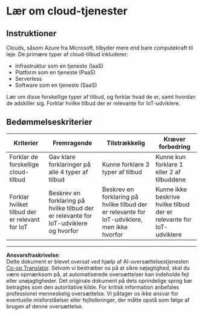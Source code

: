 <!--
CO_OP_TRANSLATOR_METADATA:
{
  "original_hash": "bfd35499bd68d7d740242bfea784bbeb",
  "translation_date": "2025-08-27T22:44:33+00:00",
  "source_file": "2-farm/lessons/4-migrate-your-plant-to-the-cloud/assignment.md",
  "language_code": "da"
}
-->
# Lær om cloud-tjenester

## Instruktioner

Clouds, såsom Azure fra Microsoft, tilbyder mere end bare computekraft til leje. De primære typer af cloud-tilbud inkluderer:

* Infrastruktur som en tjeneste (IaaS)
* Platform som en tjeneste (PaaS)
* Serverless
* Software som en tjeneste (SaaS)

Lær om disse forskellige typer af tilbud, og forklar hvad de er, samt hvordan de adskiller sig. Forklar hvilke tilbud der er relevante for IoT-udviklere.

## Bedømmelseskriterier

| Kriterier | Fremragende | Tilstrækkelig | Kræver forbedring |
| --------- | ----------- | ------------- | ----------------- |
| Forklar de forskellige cloud-tilbud | Gav klare forklaringer på alle 4 typer af tilbud | Kunne forklare 3 typer af tilbud | Kunne kun forklare 1 eller 2 af tilbuddene |
| Forklar hvilket tilbud der er relevant for IoT | Beskrev en forklaring på hvilke tilbud der er relevante for IoT-udviklere og hvorfor | Beskrev en forklaring på hvilke tilbud der er relevante for IoT-udviklere, men ikke hvorfor | Kunne ikke beskrive hvilke tilbud der er relevante for IoT-udviklere |

---

**Ansvarsfraskrivelse**:  
Dette dokument er blevet oversat ved hjælp af AI-oversættelsestjenesten [Co-op Translator](https://github.com/Azure/co-op-translator). Selvom vi bestræber os på at sikre nøjagtighed, skal du være opmærksom på, at automatiserede oversættelser kan indeholde fejl eller unøjagtigheder. Det originale dokument på dets oprindelige sprog bør betragtes som den autoritative kilde. For kritisk information anbefales professionel menneskelig oversættelse. Vi påtager os ikke ansvar for eventuelle misforståelser eller fejltolkninger, der måtte opstå som følge af brugen af denne oversættelse.